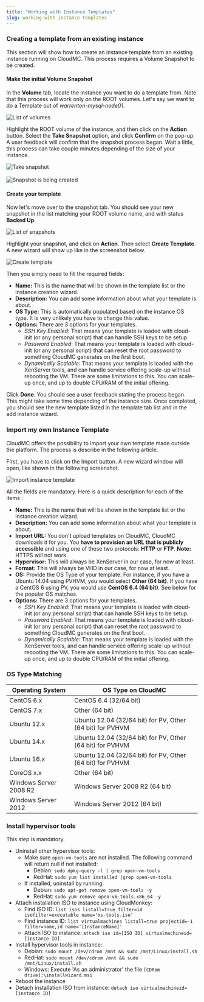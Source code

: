 ```yaml
---
title: "Working with Instance Templates"
slug: working-with-instance-templates
---
```



### Creating a template from an existing instance

This section will show how to create an instance template from an existing instance running on CloudMC. This process requires a Volume Snapshot to be created.

#### Make the initial Volume Snapshot

In the **Volume** tab, locate the instance you want to do a template from. Note that this process will work only on the ROOT volumes. Let's say we want to do a Template out of *warrenton-mysql-node01*.

![List of volumes](/assets/working-with-instance-templates-en-1.png)

Highlight the ROOT volume of the instance, and then click on the **Action** button. Select the **Take Snapshot** option, and click **Confirm** on the pop-up. A user feedback will confirm that the snapshot process began. Wait a little, this process can take couple minutes depending of the size of your instance.

![Take snapshot](/assets/working-with-instance-templates-en-2.png) <br><br>
![Snapshot is being created](/assets/working-with-instance-templates-en-3.png)

#### Create your template

Now let's move over to the snapshot tab. You should see your new snapshot in the list matching your ROOT volume name, and with status **Backed Up**.

![List of snapshots](/assets/working-with-instance-templates-en-4.png)

Highlight your snapshot, and click on **Action**. Then select **Create Template**. A new wizard will show up like in the screenshot below.

![Create template](/assets/working-with-instance-templates-en-5.png)

Then you simply need to fill the required fields:

- **Name:** This is the name that will be shown in the template list or the instance creation wizard.
- **Description:** You can add some information about what your template is about.
- **OS Type:** This is automatically populated based on the instance OS type. It is very unlikely you have to change this value.
- **Options:** There are 3 options for your templates.
   - *SSH Key Enabled*: That means your template is loaded with cloud-init (or any personal script) that can handle SSH keys to be setup.
   - *Password Enabled*: That means your template is loaded with cloud-init (or any personal script) that can reset the root password to something CloudMC generates on the first boot.
   - *Dynamically Scalable*: That means your template is loaded with the XenServer tools, and can handle service offering scale-up without rebooting the VM. There are some limitations to this. You can scale-up once, and up to double CPU/RAM of the initial offering.

Click **Done**.  You should see a user feedback stating the process began. This might take some time depending of the instance size. Once completed, you should see the new template listed in the template tab list and in the add instance wizard.

### Import my own Instance Template

CloudMC offers the possibility to import your own template made outside the platform. The process is describe in the following article.

First, you have to click on the Import button. A new wizard window will open, like shown in the following screenshot.

![Import instance template](/assets/working-with-instance-templates-en-6.png)

All the fields are mandatory. Here is a quick description for each of the items :

- **Name:** This is the name that will be shown in the template list or the instance creation wizard.
- **Description:** You can add some information about what your template is about.
- **Import URL:** You don't upload templates on CloudMC, CloudMC downloads it for you. You **have to provision an URL that is publicly accessible** and using one of these two protocols: **HTTP** or **FTP**. **Note:** HTTPS will not work.
- **Hypervisor:** This will always be XenServer in our case, for now at least.
- **Format:** This will always be VHD in our case, for now at least.
- **OS:** Provide the OS Type of your template. For instance, if you have a Ubuntu 14.04 using PVHVM, you would select **Other (64 bit)**. If you have a CentOS 6 using PV, you would use **CentOS 6.4 (64 bit)**. See below for the popular OS matches.
- **Options:** There are 3 options for your templates.
   - *SSH Key Enabled*: That means your template is loaded with cloud-init (or any personal script) that can handle SSH keys to be setup.
   - *Password Enabled*: That means your template is loaded with cloud-init (or any personal script) that can reset the root password to something CloudMC generates on the first boot.
   - *Dynamically Scalable*: That means your template is loaded with the XenServer tools, and can handle service offering scale-up without rebooting the VM. There are some limitations to this. You can scale-up once, and up to double CPU/RAM of the initial offering.

### OS Type Matching

| Operating System | OS Type on CloudMC |
| --- | --- |
| CentOS 6.x | CentOS 6.4 (32/64 bit) |
| CentOS 7.x | Other (64 bit) |
| Ubuntu 12.x | Ubuntu 12.04 (32/64 bit) for PV, Other (64 bit) for PVHVM |
| Ubuntu 14.x | Ubuntu 12.04 (32/64 bit) for PV, Other (64 bit) for PVHVM |
| Ubuntu 16.x | Ubuntu 12.04 (32/64 bit) for PV, Other (64 bit) for PVHVM |
| CoreOS x.x | Other (64 bit) |
| Windows Server 2008 R2 | Windows Server 2008 R2 (64 bit) |
| Windows Server 2012 | Windows Server 2012 (64 bit) |

### Install hypervisor tools

This step is mandatory.

- Uninstall other hypervisor tools:
   - Make sure `open-vm-tools` are not installed. The following command will return null if not installed:
      - Debian: `sudo dpkg-query -l | grep open-vm-tools`
      - RedHat: `sudo yum list installed |grep open-vm-tools`
   - If installed, uninstall by running:
      - Debian: `sudo apt-get remove open-vm-tools -y`
      - RedHat: `sudo yum remove open-vm-tools.x86_64 -y`
- Attach installation ISO to instance using CloudMonkey:
   - Find ISO ID: `list isos listall=true filter=id isofilter=executable name='xs-tools.iso'`
   - Find instance ID: `list virtualmachines listall=true projectid=-1 filter=name,id name='[InstanceName]'`
   - Attach ISO to instance: `attach iso id=[ISO ID] virtualmachineid=[instance ID]`
- Install hypervisor tools in instance:
   - Debian: `sudo mount /dev/cdrom /mnt && sudo /mnt/Linux/install.sh`
   - RedHat: `sudo mount /dev/cdrom /mnt && sudo /mnt/Linux/install.sh`
   - Windows: Execute 'As an administrator' the file `[CDRom drive]:\installwizard.msi`
- Reboot the instance
- Detach installation ISO from instance: `detach iso virtualmachineid=[instance ID]`
